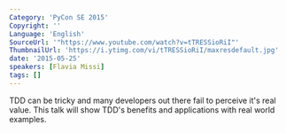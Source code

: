 ```yaml
---
Category: 'PyCon SE 2015'
Copyright: ''
Language: 'English'
SourceUrl: '"https://www.youtube.com/watch?v=tTRESSioRiI"'
ThumbnailUrl: 'https://i.ytimg.com/vi/tTRESSioRiI/maxresdefault.jpg'
date: '2015-05-25'
speakers: [Flavia Missi]
tags: []
---
```

TDD can be tricky and many developers out there fail to perceive it's real value. This talk will show TDD's benefits and applications with real world examples.